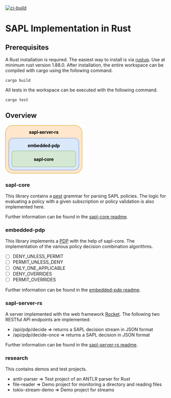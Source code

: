 [![ci-build](https://github.com/FTKeV/sapl-rust/actions/workflows/ci-build.yml/badge.svg)](https://github.com/FTKeV/sapl-rust/actions/workflows/ci-build.yml)

# SAPL Implementation in Rust

## Prerequisites

A Rust installation is required. The easiest way to install is via [rustup](https://rustup.rs/). Use at minimum rust version 1.88.0. After installation, the entire workspace can be compiled with cargo using the following command.

```
cargo build
```

All tests in the workspace can be executed with the following command.

```
cargo test
```

## Overview

![Structure](assets/structure.png)

### sapl-core

This library contains a [pest](https://pest.rs) grammar for parsing SAPL policies. The logic for evaluating a policy with a given subscription or policy validation is also implemented here.

Further information can be found in the [sapl-core readme](sapl-core/README.md). 

### embedded-pdp

This library implements a [PDP](https://sapl.io/docs/3.0.0-SNAPSHOT/2_3_PolicyDecisionPoint/) with the help of sapl-core. The implementation of the various policy decision combination algorithms.

- [ ] DENY_UNLESS_PERMIT
- [ ] PERMIT_UNLESS_DENY
- [ ] ONLY_ONE_APPLICABLE
- [ ] DENY_OVERRIDES
- [ ] PERMIT_OVERRIDES

Further information can be found in the [embedded-pdp readme](embedded-pdp/README.md). 

### sapl-server-rs

A server implemented with the web framework [Rocket](https://rocket.rs/). The following two RESTful API endpoints are implemented:
* /api/pdp/decide => returns a SAPL decision stream in JSON format
* /api/pdp/decide-once => returns a SAPL decision in JSON format

Further information can be found in the [sapl-server-rs readme](sapl-server-rs/README.md). 

### research

This contains demos and test projects.

* antlr-parser => Test project of an ANTLR parser for Rust
* file-reader => Demo project for monitoring a directory and reading files
* tokio-stream-demo => Demo project for streams
